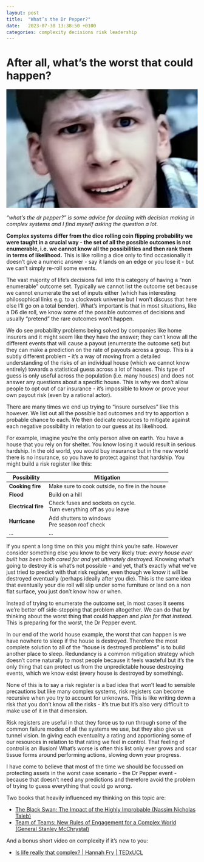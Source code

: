 ```yaml
---
layout: post
title:  "What’s the Dr Pepper?"
date:   2023-07-30 13:38:50 +0100
categories: complexity decisions risk leadership
---
```


# After all, what’s the worst that could happen?

![Dr Pepper advert image](/assets/img/posts/ohno.jpg)

*“what’s the dr pepper?” is some advice for dealing with decision making in complex systems and I find myself asking the question a lot.*

**Complex systems differ from the dice rolling coin flipping probability we were taught in a crucial way - the set of all the possible outcomes is not enumerable, i.e. we cannot know all the possibilities and then rank them in terms of likelihood.** This is like rolling a dice only to find occasionally it doesn’t give a numeric answer - say it lands on an edge or you lose it - but we can’t simply re-roll some events.
 
The vast majority of life’s decisions fall into this category of having a “non enumerable” outcome set. Typically we cannot list the outcome set because we cannot enumerate the set of inputs either (which has interesting philosophical links e.g. to a clockwork universe but I won’t discuss that here else I’ll go on a total bender). What’s important is that in most situations, like a D6 die roll, we know some of the possible outcomes of decisions and usually “pretend” the rare outcomes won’t happen. 
 
We do see probability problems being solved by companies like home insurers and it might seem like they have the answer; they can’t know all the different events that will cause a payout (enumerate the outcome set) but they can make a prediction on the rate of payouts across a group. This is a subtly different problem - it’s a way of moving from a detailed understanding of the risks of an individual house (which we cannot know entirely) towards a statistical guess across a lot of houses. This type of guess is only useful across the population (i.e. many houses) and does not answer any questions about a specific house. This is why we don’t allow people to opt out of car insurance - it’s impossible to know or prove your own payout risk (even by a rational actor). 

There are many times we end up trying to “insure ourselves” like this however. We list out all the possible bad outcomes and try to apportion a probable chance to each. We then dedicate resources to mitigate against each negative possibility in relation to our guess at its likelihood.

For example, imagine you’re the only person alive on earth. You have a house that you rely on for shelter. You know losing it would result in serious hardship. In the old world, you would buy insurance but in the new world there is no insurance, so you have to protect against that hardship. You might build a risk register like this:

| Possibility | Mitigation                                                  |
|-------------|-------------------------------------------------------------|
| **Cooking fire**  | Make sure to cook outside, no fire in the house     |
| **Flood** | Build on a hill
| **Electrical fire** | Check fuses and sockets on cycle. <br> Turn everything off as you leave | 
| **Hurricane** | Add shutters to windows <br> Pre season roof check |
| ...           | ... |

If you spent a long time on this you might think you’re safe. However consider something else you know to be very likely true: *every house ever built has been both cared for and yet ultimately destroyed*. Knowing what’s going to destroy it is what’s not possible - and yet, that’s exactly what we’ve just tried to predict with that risk register, even though we know it will be destroyed eventually (perhaps ideally after you die). This is the same idea that eventually your die roll will slip under some furniture or land on a non flat surface, you just don’t know how or when.

Instead of trying to enumerate the outcome set, in most cases it seems we’re better off side-stepping that problem altogether. We can do that by thinking about the worst thing that could happen and *plan for that instead*. This is preparing for the worst, the Dr Pepper event. 

In our end of the world house example, the worst that can happen is we have nowhere to sleep if the house is destroyed. Therefore the most complete solution to all of the “house is destroyed problems” is to build another place to sleep. Redundancy is a common mitigation strategy which doesn’t come naturally to most people because it feels wasteful but it’s the only thing that can protect us from the unpredictable house destroying events, which we know exist (every house is destroyed by something).

None of this is to say a risk register is a bad idea that won’t lead to sensible precautions but like many complex systems, risk registers can become recursive when you try to account for unknowns. This is like writing down a risk that you don’t know all the risks - it’s true but it’s also very difficult to make use of it in that dimension.

Risk registers are useful in that they force us to run through some of the common failure modes of all the systems we use, but they also give us tunnel vision. In giving each eventuality a rating and apportioning some of our resources in relation to that rating we feel in control. That feeling of control is an illusion! What’s worse is often this list only ever grows and scar tissue forms around performing actions, slowing down your progress. 

I have come to believe that most of the time we should be focussed on protecting assets in the worst case scenario - the Dr Pepper event - because that doesn’t need any predictions and therefore avoid the problem of trying to guess everything that could go wrong. 

Two books that heavily influenced my thinking on this topic are:

* [The Black Swan: The Impact of the Highly Improbable (Nassim Nicholas Taleb)](https://www.amazon.co.uk/Black-Swan-Impact-Highly-Improbable/dp/0141034599)
* [Team of Teams: New Rules of Engagement for a Complex World (General Stanley McChrystal)](https://www.amazon.co.uk/Team-Teams-Rules-Engagement-Complex/dp/0241250838)

And a bonus short video on complexity if it’s new to you:

* [Is life really that complex? | Hannah Fry | TEDxUCL](https://www.youtube.com/watch?v=LnQYJa9-aR0)
